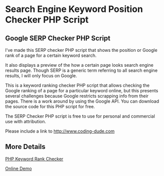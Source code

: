 # Search Engine Keyword Position Checker PHP Script

## Google SERP Checker PHP Script

I've made this SERP checker PHP script that shows the position or Google rank of a page for a certain keyword search. 

It also displays a preview of the how a certain page looks search engine results page. Though SERP is a generic term referring to all search engine results, I will only focus on Google.  

This is a keyword ranking checker PHP script that allows checking the Google ranking of a page for a particular keyword online, but this presents several challenges because Google restricts scrapping info from their pages. There is a work around by using the Google API.  You can download the source code for this PHP script for free. 

The SERP Checker PHP script is free to use for personal and commercial use with attribution. 

Please include a link to  http://www.coding-dude.com

## More Details

[PHP Keyword Rank Checker](http://www.coding-dude.com/wp/php/serp-checker-php-script/)

[Online Demo](http://www.coding-dude.com/serp-checker/)
